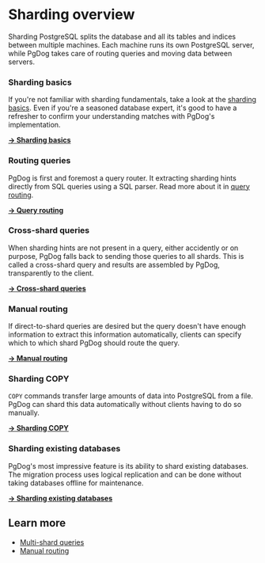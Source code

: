 # Sharding overview

Sharding PostgreSQL splits the database and all its tables and indices between multiple machines. Each machine runs its own PostgreSQL server, while PgDog takes care of routing queries and moving data between servers.

### Sharding basics

If you're not familiar with sharding fundamentals, take a look at the [sharding basics](basics.md). Even if you're a seasoned database expert, it's good to have a refresher to confirm your understanding matches with PgDog's implementation.

[**→ Sharding basics**](basics.md)

### Routing queries

PgDog is first and foremost a query router. It extracting sharding hints directly from SQL queries using a SQL parser. Read more about it in [query routing](query-routing.md).

[**→ Query routing**](query-routing.md)

### Cross-shard queries

When sharding hints are not present in a query, either accidently or on purpose, PgDog falls back to sending those queries to all shards. This is called a cross-shard query and results are assembled by PgDog, transparently to the client.

[**→ Cross-shard queries**](cross-shard.md)

### Manual routing

If direct-to-shard queries are desired but the query doesn't have enough information to extract this information automatically, clients can specify which to which shard PgDog should route the query.

[**→ Manual routing**](manual-routing.md)

### Sharding COPY

`COPY` commands transfer large amounts of data into PostgreSQL from a file. PgDog can shard this data automatically without clients having to do so manually.

[**→ Sharding COPY**](copy.md)

### Sharding existing databases

PgDog's most impressive feature is its ability to shard existing databases. The migration process uses logical replication and can be done without taking databases offline for maintenance.

[**→ Sharding existing databases**](existing.md)



## Learn more

- [Multi-shard queries](cross-shard.md)
- [Manual routing](manual-routing.md)
